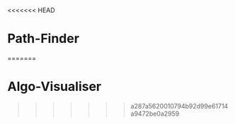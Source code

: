 <<<<<<< HEAD
# Path-Finder

=======
# Algo-Visualiser
>>>>>>> a287a5620010794b92d99e61714a9472be0a2959
